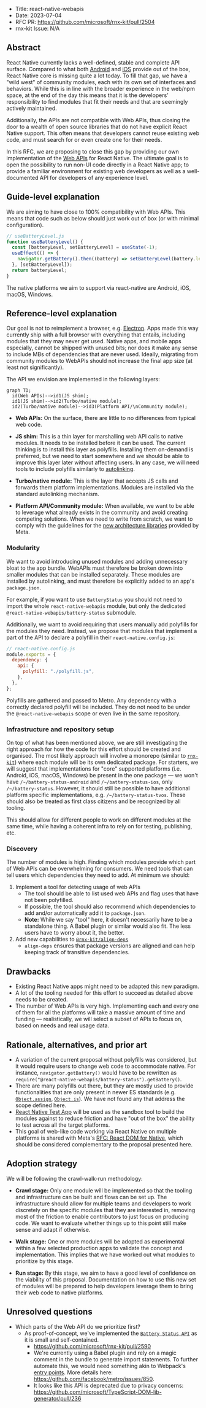 - Title: react-native-webapis
- Date: 2023-07-04
- RFC PR: https://github.com/microsoft/rnx-kit/pull/2504
- rnx-kit Issue: N/A

## Abstract

React Native currently lacks a well-defined, stable and complete API surface.
Compared to what both [Android](https://developer.android.com/reference) and
[iOS](https://developer.apple.com/documentation/technologies) provide out of the
box, React Native core is missing quite a lot today. To fill that gap, we have a
"wild west" of community modules, each with its own set of interfaces and
behaviors. While this is in line with the broader experience in the web/npm
space, at the end of the day this means that it is the developers'
responsibility to find modules that fit their needs and that are seemingly
actively maintained.

Additionally, the APIs are not compatible with Web APIs, thus closing the door
to a wealth of open source libraries that do not have explicit React Native
support. This often means that developers cannot reuse existing web code, and
must search for or even create one for their needs.

In this RFC, we are proposing to close this gap by providing our own
implementation of the
[Web APIs](https://developer.mozilla.org/en-US/docs/Web/API) for React Native.
The ultimate goal is to open the possibility to run non-UI code directly in a
React Native app; to provide a familiar environment for existing web developers
as well as a well-documented API for developers of any experience level.

## Guide-level explanation

We are aiming to have close to 100% compatibility with Web APIs. This means that
code such as below should just work out of box (or with minimal configuration).

```js
// useBatteryLevel.js
function useBatteryLevel() {
  const [batteryLevel, setBatteryLevel] = useState(-1);
  useEffect(() => {
    navigator.getBattery().then((battery) => setBatteryLevel(battery.level));
  }, [setBatteryLevel]);
  return batteryLevel;
}
```

The native platforms we aim to support via react-native are Android, iOS, macOS,
Windows.

## Reference-level explanation

Our goal is not to reimplement a browser, e.g.
[Electron](https://www.electronjs.org/). Apps made this way currently ship with
a full browser with everything that entails, including modules that they may
never get used. Native apps, and mobile apps especially, cannot be shipped with
unused bits; nor does it make any sense to include MBs of dependencies that are
never used. Ideally, migrating from community modules to WebAPIs should not
increase the final app size (at least not significantly).

The API we envision are implemented in the following layers:

```mermaid
graph TD;
  id(Web APIs)-->id1(JS shim);
  id1(JS shim)-->id2(Turbo/native module);
  id2(Turbo/native module)-->id3(Platform API/\nCommunity module);
```

- **Web APIs:** On the surface, there are little to no differences from typical
  web code.

- **JS shim:** This is a thin layer for marshalling web API calls to native
  modules. It needs to be installed before it can be used. The current thinking
  is to install this layer as polyfills. Installing them on-demand is preferred,
  but we need to start somewhere and we should be able to improve this layer
  later without affecting users. In any case, we will need tools to include
  polyfills similarly to [autolinking][].

- **Turbo/native module:** This is the layer that accepts JS calls and forwards
  them platform implementations. Modules are installed via the standard
  autolinking mechanism.

- **Platform API/Community module:** When available, we want to be able to
  leverage what already exists in the community and avoid creating competing
  solutions. When we need to write from scratch, we want to comply with the
  guidelines for the
  [new architecture libraries](https://github.com/reactwg/react-native-new-architecture/discussions/categories/libraries)
  provided by Meta.

### Modularity

We want to avoid introducing unused modules and adding unnecessary bloat to the
app bundle. WebAPIs must therefore be broken down into smaller modules that can
be installed separately. These modules are installed by autolinking, and must
therefore be explicitly added to an app's `package.json`.

For example, if you want to use `BatteryStatus` you should not need to import
the whole `react-native-webapis` module, but only the dedicated
`@react-native-webapis/battery-status` submodule.

Additionally, we want to avoid requiring that users manually add polyfills for
the modules they need. Instead, we propose that modules that implement a part of
the API to declare a polyfill in their `react-native.config.js`:

```js
// react-native.config.js
module.exports = {
  dependency: {
    api: {
      polyfill: "./polyfill.js",
    },
  },
};
```

Polyfills are gathered and passed to Metro. Any dependency with a correctly
declared polyfill will be included. They do not need to be under the
`@react-native-webapis` scope or even live in the same repository.

### Infrastructure and repository setup

On top of what has been mentioned above, we are still investigating the right
approach for how the code for this effort should be created and organised. The
most likely approach will involve a monorepo (similar to
[`rnx-kit`](https://github.com/microsoft/rnx-kit)) where each module will be its
own dedicated package. For starters, we will suggest that implementations for
"core" supported platforms (i.e. Android, iOS, macOS, Windows) be present in the
one package — we won't have `/~/battery-status-android` and
`/~/battery-status-ios`, only `/~/battery-status`. However, it should still be
possible to have additional platform specific implementations, e.g.
`/~/battery-status-tvos`. These should also be treated as first class citizens
and be recognized by all tooling.

This should allow for different people to work on different modules at the same
time, while having a coherent infra to rely on for testing, publishing, etc.

### Discovery

The number of modules is high. Finding which modules provide which part of Web
APIs can be overwhelming for consumers. We need tools that can tell users which
dependencies they need to add. At minimum we should:

1. Implement a tool for detecting usage of web APIs
   - The tool should be able to list used web APIs and flag uses that have not
     been polyfilled.
   - If possible, the tool should also recommend which dependencies to add
     and/or automatically add it to `package.json`.
   - **Note:** While we say "tool" here, it doesn't necessarily have to be a
     standalone thing. A Babel plugin or similar would also fit. The less users
     have to worry about it, the better.
2. Add new capabilities to [`@rnx-kit/align-deps`][]
   - `align-deps` ensures that package versions are aligned and can help keeping
     track of transitive dependencies.

## Drawbacks

- Existing React Native apps might need to be adapted this new paradigm.
- A lot of the tooling needed for this effort to succeed as detailed above needs
  to be created.
- The number of Web APIs is very high. Implementing each and every one of them
  for all the platforms will take a massive amount of time and funding —
  realistically, we will select a subset of APIs to focus on, based on needs and
  real usage data.

## Rationale, alternatives, and prior art

- A variation of the current proposal without polyfills was considered, but it
  would require users to change web code to accommodate native. For instance,
  `navigator.getBattery()` would have to be rewritten as
  `require("@react-native-webapis/battery-status").getBattery()`.
- There are many polyfills out there, but they are mostly used to provide
  functionalities that are only present in newer ES standards (e.g.
  [`Object.assign`][], [`Object.is`][]). We have not found any that address the
  scope defined here.
- [React Native Test App](https://github.com/microsoft/react-native-test-app)
  will be used as the sandbox tool to build the modules against to reduce
  friction and have "out of the box" the ability to test across all the target
  platforms.
- This goal of web-like code working via React Native on multiple platforms is
  shared with Meta's
  [RFC: React DOM for Native](https://github.com/react-native-community/discussions-and-proposals/pull/496),
  which should be considered complementary to the proposal presented here.

## Adoption strategy

We will be following the crawl-walk-run methodology:

- **Crawl stage:** Only one module will be implemented so that the tooling and
  infrastructure can be built and flows can be set up. The infrastructure should
  allow for multiple teams and developers to work discretely on the specific
  modules that they are interested in, removing most of the friction to enable
  contributors to just focus on producing code. We want to evaluate whether
  things up to this point still make sense and adapt if otherwise.

- **Walk stage:** One or more modules will be adopted as experimental within a
  few selected production apps to validate the concept and implementation. This
  implies that we have worked out what modules to prioritize by this stage.

- **Run stage:** By this stage, we aim to have a good level of confidence on the
  viability of this proposal. Documentation on how to use this new set of
  modules will be prepared to help developers leverage them to bring their web
  code to native platforms.

## Unresolved questions

- Which parts of the Web API do we prioritize first?
  - As proof-of-concept, we've implemented the
    [`Battery Status API`](https://developer.mozilla.org/en-US/docs/Web/API/Battery_Status_API)
    as it is small and self-contained.
    - https://github.com/microsoft/rnx-kit/pull/2590
    - We're currently using a Babel plugin and rely on a magic comment in the
      bundle to generate import statements. To further automate this, we would
      need something akin to Webpack's
      [entry points](https://webpack.js.org/concepts/entry-points/). More
      details here: https://github.com/facebook/metro/issues/850.
    - It looks like this API is deprecated due to privacy concerns:
      https://github.com/microsoft/TypeScript-DOM-lib-generator/pull/236

<!-- References -->

[`@rnx-kit/align-deps`]:
  https://github.com/microsoft/rnx-kit/tree/main/packages/align-deps#readme
[`Object.assign`]: https://github.com/ljharb/object.assign/blob/main/polyfill.js
[`Object.is`]: https://github.com/es-shims/object-is/blob/main/polyfill.js
[`serializer.getModulesRunBeforeMainModule`]:
  https://github.com/facebook/react-native/blob/0.72-stable/packages/metro-config/index.js#L49
[autolinking]:
  https://github.com/react-native-community/cli/blob/main/docs/autolinking.md
